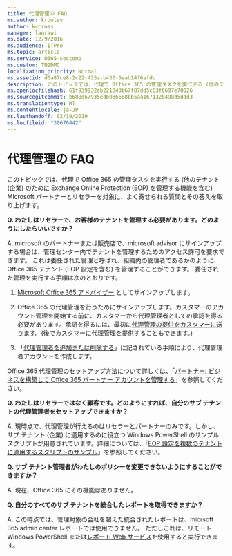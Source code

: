 ```yaml
---
title: 代理管理の FAQ
ms.author: krowley
author: kccross
manager: laurawi
ms.date: 12/9/2016
ms.audience: ITPro
ms.topic: article
ms.service: O365-seccomp
ms.custom: TN2DMC
localization_priority: Normal
ms.assetid: d6a87ce8-2c22-433a-b430-5eab14f6afdc
description: このトピックでは、代理で Office 365 の管理タスクを実行する (他のテナント (企業) のために Exchange Online Protection (EOP) を管理する機能を含む) Microsoft パートナーとリセラーを対象に、よく寄せられる質問とその答えを取り上げます。
ms.openlocfilehash: 61f939932ab221343b67f87dd5c63f6697e70026
ms.sourcegitcommit: b688d67935edb036658bb5aa1671328498d5ddd3
ms.translationtype: MT
ms.contentlocale: ja-JP
ms.lasthandoff: 03/19/2019
ms.locfileid: "30670442"
---
```

# <a name="delegated-administration-faq"></a>代理管理の FAQ

このトピックでは、代理で Office 365 の管理タスクを実行する (他のテナント (企業) のために Exchange Online Protection (EOP) を管理する機能を含む) Microsoft パートナーとリセラーを対象に、よく寄せられる質問とその答えを取り上げます。
  
 **Q. わたしはリセラーで、お客様のテナントを管理する必要があります。どのようにしたらいいですか？**
  
A. microsoft のパートナーまたは販売店で、microsoft advisor にサインアップする場合は、管理センター内でテナントを管理するためのアクセス許可を要求できます。 これは委任された管理と呼ばれ、組織内の管理者であるかのように、Office 365 テナント (EOP 設定を含む) を管理することができます。 委任された管理を実行する手順は次のとおりです。
  
1. [Microsoft Office 365 アドバイザー](https://aka.ms/cloudbenefits) としてサインアップします。
    
2. Office 365 の代理管理を行うためにサインアップします。カスタマーのアカウント管理を開始する前に、カスタマーから代理管理者としての承認を得る必要があります。承認を得るには、最初に[代理管理の提供をカスタマーに送ります](https://go.microsoft.com/fwlink/?LinkId=396829)。(後でカスタマーに代理管理を提供することもできます。) 
    
3. 「[代理管理者を追加または削除する](https://go.microsoft.com/fwlink/?LinkId=396831)」に記されている手順により、代理管理者アカウントを作成します。
    
Office 365 代理管理のセットアップ方法について詳しくは、「[パートナー: ビジネスを構築して Office 365 パートナー アカウントを管理する](https://go.microsoft.com/fwlink/?LinkId=301485)」を参照してください。 
  
 **Q. わたしはリセラーではなく顧客です。どのようにすれば、自分のサブ テナントの代理管理者をセットアップできますか？**
  
A. 現時点で、代理管理が行えるのはリセラーとパートナーのみです。しかし、サブ テナント (企業) に適用するのに役立つ Windows PowerShell のサンプル スクリプトが用意されています。詳細については、「[EOP 設定を複数のテナントに適用するスクリプトのサンプル](sample-script-for-applying-eop-settings-to-multiple-tenants.md)」を参照してください。
  
 **Q. サブ テナント管理者がわたしのポリシーを変更できないようにすることができますか？**
  
A. 現在、Office 365 にその機能はありません。
  
 **Q. 自分のすべてのサブ テナントを統合したレポートを取得できますか？**
  
A. この時点では、管理対象の会社を超えた統合されたレポートは、micrsoft 365 admin center レポートでは使用できません。 ただしこれは、リモート Windows PowerShell または[レポート Web サービス](https://go.microsoft.com/fwlink/?LinkId=279926)を使用すると実行できます。 
  

